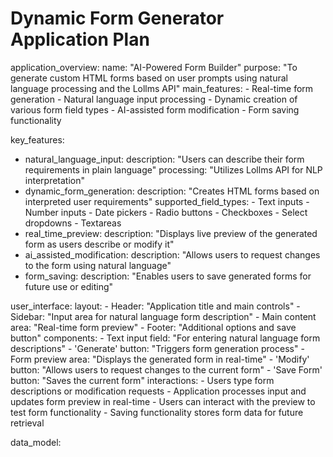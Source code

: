 # Dynamic Form Generator Application Plan

application_overview:
  name: "AI-Powered Form Builder"
  purpose: "To generate custom HTML forms based on user prompts using natural language processing and the Lollms API"
  main_features:
    - Real-time form generation
    - Natural language input processing
    - Dynamic creation of various form field types
    - AI-assisted form modification
    - Form saving functionality

key_features:
  - natural_language_input:
      description: "Users can describe their form requirements in plain language"
      processing: "Utilizes Lollms API for NLP interpretation"
  - dynamic_form_generation:
      description: "Creates HTML forms based on interpreted user requirements"
      supported_field_types:
        - Text inputs
        - Number inputs
        - Date pickers
        - Radio buttons
        - Checkboxes
        - Select dropdowns
        - Textareas
  - real_time_preview:
      description: "Displays live preview of the generated form as users describe or modify it"
  - ai_assisted_modification:
      description: "Allows users to request changes to the form using natural language"
  - form_saving:
      description: "Enables users to save generated forms for future use or editing"

user_interface:
  layout:
    - Header: "Application title and main controls"
    - Sidebar: "Input area for natural language form description"
    - Main content area: "Real-time form preview"
    - Footer: "Additional options and save button"
  components:
    - Text input field: "For entering natural language form descriptions"
    - 'Generate' button: "Triggers form generation process"
    - Form preview area: "Displays the generated form in real-time"
    - 'Modify' button: "Allows users to request changes to the current form"
    - 'Save Form' button: "Saves the current form"
  interactions:
    - Users type form descriptions or modification requests
    - Application processes input and updates form preview in real-time
    - Users can interact with the preview to test form functionality
    - Saving functionality stores form data for future retrieval

data_model: